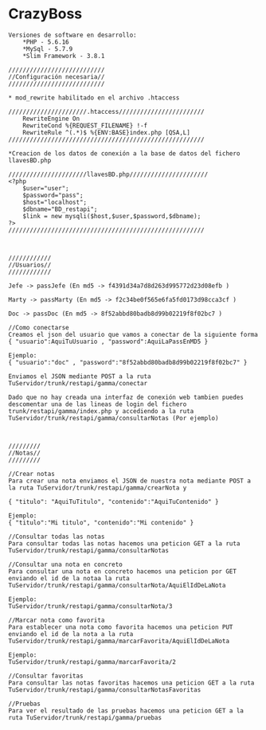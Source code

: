 # CrazyBoss

	Versiones de software en desarrollo:
		*PHP - 5.6.16
		*MySql - 5.7.9
		*Slim Framework - 3.8.1

	///////////////////////////
	//Configuración necesaria//
	///////////////////////////

	* mod_rewrite habilitado en el archivo .htaccess

	//////////////////////.htaccess////////////////////////
		RewriteEngine On
		RewriteCond %{REQUEST_FILENAME} !-f
		RewriteRule ^(.*)$ %{ENV:BASE}index.php [QSA,L]
	///////////////////////////////////////////////////////

	*Creacion de los datos de conexión a la base de datos del fichero llavesBD.php

	//////////////////////llavesBD.php//////////////////////
	<?php
		$user="user";
		$password="pass";
		$host="localhost";
		$dbname="BD_restapi";
		$link = new mysqli($host,$user,$password,$dbname);
	?>
	///////////////////////////////////////////////////////



	////////////
	//Usuarios//
	////////////

	Jefe -> passJefe (En md5 -> f4391d34a7d8d263d995772d23d08efb )

	Marty -> passMarty (En md5 -> f2c34be0f565e6fa5fd0173d98cca3cf )

	Doc -> passDoc (En md5 -> 8f52abbd80badb8d99b02219f8f02bc7 )

	//Como conectarse
	Creamos el json del usuario que vamos a conectar de la siguiente forma
	{ "usuario":AquiTuUsuario , "password":AquiLaPassEnMD5 }

	Ejemplo:
	{ "usuario":"doc" , "password":"8f52abbd80badb8d99b02219f8f02bc7" }

	Enviamos el JSON mediante POST a la ruta TuServidor/trunk/restapi/gamma/conectar

	Dado que no hay creada una interfaz de conexión web tambien puedes descomentar una de las lineas de login del fichero trunk/restapi/gamma/index.php y accediendo a la ruta TuServidor/trunk/restapi/gamma/consultarNotas (Por ejemplo)



	/////////
	//Notas//
	/////////

	//Crear notas
	Para crear una nota enviamos el JSON de nuestra nota mediante POST a la ruta TuServidor/trunk/restapi/gamma/crearNota y  

	{ "titulo": "AquiTuTitulo", "contenido":"AquiTuContenido" }

	Ejemplo:
	{ "titulo":"Mi titulo", "contenido":"Mi contenido" }

	//Consultar todas las notas
	Para consultar todas las notas hacemos una peticion GET a la ruta TuServidor/trunk/restapi/gamma/consultarNotas

	//Consultar una nota en concreto
	Para consultar una nota en concreto hacemos una peticion por GET enviando el id de la notaa la ruta TuServidor/trunk/restapi/gamma/consultarNota/AquiElIdDeLaNota

	Ejemplo:
	TuServidor/trunk/restapi/gamma/consultarNota/3

	//Marcar nota como favorita
	Para establecer una nota como favorita hacemos una peticion PUT enviando el id de la nota a la ruta TuServidor/trunk/restapi/gamma/marcarFavorita/AquiElIdDeLaNota

	Ejemplo:
	TuServidor/trunk/restapi/gamma/marcarFavorita/2

	//Consultar favoritas
	Para consultar las notas favoritas hacemos una peticion GET a la ruta TuServidor/trunk/restapi/gamma/consultarNotasFavoritas

	//Pruebas
	Para ver el resultado de las pruebas hacemos una peticion GET a la ruta TuServidor/trunk/restapi/gamma/pruebas